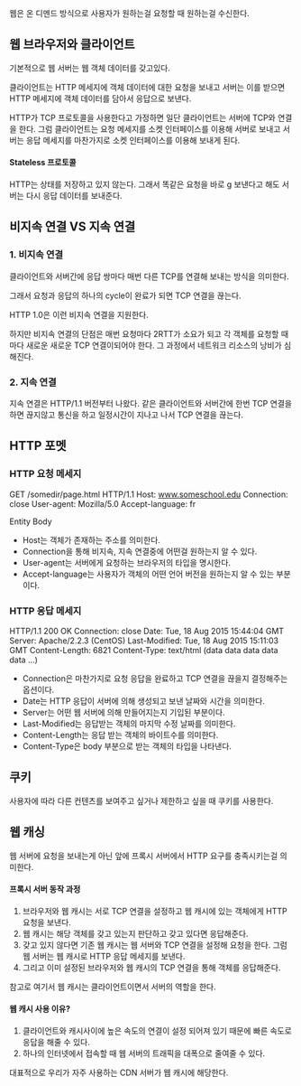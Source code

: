 웹은 온 디멘드 방식으로 사용자가 원하는걸 요청할 때 원하는걸 수신한다. 

## 웹 브라우저와 클라이언트

기본적으로 웹 서버는 웹 객체 데이터를 갖고있다. 

클라이언트는 HTTP 메세지에 객체 데이터에 대한 요청을 보내고 서버는 이를 받으면 HTTP 메세지에 객체 데이터를 담아서 응답으로 보낸다. 

HTTP가 TCP 프로토콜을 사용한다고 가정하면 일단 클라이언트는 서버에 TCP와 연결을 한다. 
그럼 클라이언트는 요청 메세지를 소켓 인터페이스를 이용해 서버로 보내고 서버는 응답 메세지를 마찬가지로 소켓 인터페이스를 이용해 보내게 된다. 

#### Stateless 프로토콜

HTTP는 상태를 저장하고 있지 않는다. 그래서 똑같은 요청을 바로
g 보낸다고 해도 서버는 다시 응답 데이터를 보내준다. 

## 비지속 연결 VS 지속 연결

### 1. 비지속 연결

클라이언트와 서버간에 응답 쌍마다 매번 다른 TCP를 연결해 보내는 방식을 의미한다. 

그래서 요청과 응답의 하나의 cycle이 완료가 되면 TCP 연결을 끊는다. 

HTTP 1.0은 이런 비지속 연결을 지원한다. 

하지만 비지속 연결의 단점은 매번 요청마다 2RTT가 소요가 되고 각 객체를 요청할 때마다 새로운 새로운 TCP 연결이되어야 한다. 
그 과정에서 네트워크 리소스의 낭비가 심해진다. 

### 2. 지속 연결

지속 연결은 HTTP/1.1 버전부터 나왔다. 
같은 클라이언트와 서버간에 한번 TCP 연결을 하면 끊지않고 통신을 하고 일정시간이 지나고 나서 TCP 연결을 끊는다.

## HTTP 포멧

### HTTP 요청 메세지

GET /somedir/page.html HTTP/1.1
Host: www.someschool.edu
Connection: close
User-agent: Mozilla/5.0
Accept-language: fr

Entity Body

- Host는 객체가 존재하는 주소를 의미한다.
- Connection을 통해 비지속, 지속 연결중에 어떤걸 원하는지 알 수 있다.
- User-agent는 서버에게 요청하는 브라우저의 타입을 명시한다.
- Accept-language는 사용자가 객체의 어떤 언어 버전을 원하는지 알 수 있는 부분이다.

### HTTP 응답 메세지

HTTP/1.1 200 OK
Connection: close
Date: Tue, 18 Aug 2015 15:44:04 GMT
Server: Apache/2.2.3 (CentOS)
Last-Modified: Tue, 18 Aug 2015 15:11:03 GMT
Content-Length: 6821
Content-Type: text/html
(data data data data data ...)

- Connection은 마찬가지로 요청 응답을 완료하고 TCP 연결을 끊을지 결정해주는 옵션이다.
- Date는 HTTP 응답이 서버에 의해 생성되고 보낸 날짜와 시간을 의미한다. 
- Server는 어떤 웹 서버에 의해 만들어지는지 기입된 부분이다.
- Last-Modified는 응답받는 객체의 마지막 수정 날짜를 의미한다.
- Content-Length는 응답 받는 객체의 바이트수를 의미한다.
- Content-Type은 body 부분으로 받는 객체의 타입을 나타낸다. 

## 쿠키

사용자에 따라 다른 컨텐츠를 보여주고 싶거나 제한하고 싶을 때 쿠키를 사용한다. 

## 웹 캐싱

웹 서버에 요청을 보내는게 아닌 앞에 프록시 서버에서 HTTP 요구를 충족시키는걸 의미한다.

#### 프록시 서버 동작 과정

1. 브라우저와 웹 캐시는 서로 TCP 연결을 설정하고 웹 캐시에 있는 객체에게 HTTP 요청을 보낸다.
2. 웹 캐시는 해당 객체를 갖고 있는지 판단하고 갖고 있다면 응답해준다.
3. 갖고 있지 않다면 기존 웹 캐시는 웹 서버와 TCP 연결을 설정해 요청을 한다. 그럼 웹 서버는 웹 캐시로 HTTP 응답 메세지를 보낸다.
4. 그리고 이미 설정된 브라우저와 웹 캐시의 TCP 연결을 통해 객체를 응답해준다. 

참고로 여기서 웹 캐시는 클라이언트이면서 서버의 역할을 한다.

#### 웹 캐시 사용 이유?

1. 클라이언트와 캐시사이에 높은 속도의 연결이 설정 되어져 있기 때문에 빠른 속도로 응답을 해줄 수 있다.
2. 하나의 인터넷에서 접속할 때 웹 서버의 트래픽을 대폭으로 줄여줄 수 있다.

대표적으로 우리가 자주 사용하는 CDN 서버가 웹 캐시에 해당한다. 